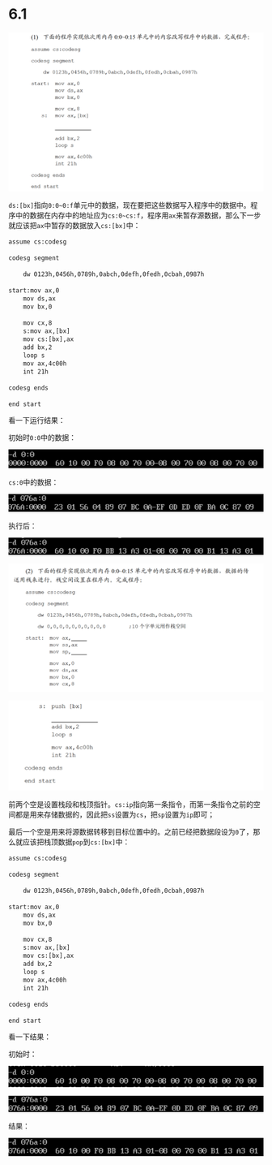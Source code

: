 # 6.1

![image-20250328111933306](image-20250328111933306.png)

`ds:[bx]`指向`0:0~0:f`单元中的数据，现在要把这些数据写入程序中的数据中。程序中的数据在内存中的地址应为`cs:0~cs:f`，程序用`ax`来暂存源数据，那么下一步就应该把`ax`中暂存的数据放入`cs:[bx]`中：

```
assume cs:codesg

codesg segment

    dw 0123h,0456h,0789h,0abch,0defh,0fedh,0cbah,0987h

start:mov ax,0
    mov ds,ax
    mov bx,0

    mov cx,8
    s:mov ax,[bx]
    mov cs:[bx],ax
    add bx,2
    loop s
    mov ax,4c00h
    int 21h

codesg ends

end start
```

看一下运行结果：

初始时`0:0`中的数据：

![image-20250328113138533](image-20250328113138533.png)

`cs:0`中的数据：

![image-20250328113213742](image-20250328113213742.png)

执行后：

![image-20250328113252068](image-20250328113252068.png)

![image-20250328114020957](image-20250328114020957.png)

![image-20250328114052181](image-20250328114052181.png)

前两个空是设置栈段和栈顶指针。`cs:ip`指向第一条指令，而第一条指令之前的空间都是用来存储数据的，因此把`ss`设置为`cs`，把`sp`设置为`ip`即可；

最后一个空是用来将源数据转移到目标位置中的。之前已经把数据段设为`0`了，那么就应该把栈顶数据`pop`到`cs:[bx]`中：

```
assume cs:codesg

codesg segment

    dw 0123h,0456h,0789h,0abch,0defh,0fedh,0cbah,0987h

start:mov ax,0
    mov ds,ax
    mov bx,0

    mov cx,8
    s:mov ax,[bx]
    mov cs:[bx],ax
    add bx,2
    loop s
    mov ax,4c00h
    int 21h

codesg ends

end start
```

看一下结果：

初始时：

![image-20250328120154174](image-20250328120154174.png)

![image-20250328120212132](image-20250328120212132.png)

结果：

![image-20250328120240039](image-20250328120240039.png)